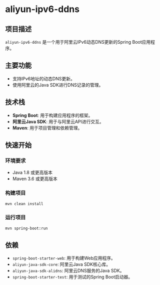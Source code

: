 # aliyun-ipv6-ddns

## 项目描述
`aliyun-ipv6-ddns` 是一个用于阿里云IPv6动态DNS更新的Spring Boot应用程序。

## 主要功能
- 支持IPv6地址的动态DNS更新。
- 使用阿里云的Java SDK进行DNS记录的管理。

## 技术栈
- **Spring Boot**: 用于构建应用程序的框架。
- **阿里云Java SDK**: 用于与阿里云API进行交互。
- **Maven**: 用于项目管理和依赖管理。

## 快速开始

### 环境要求
- Java 1.8 或更高版本
- Maven 3.6 或更高版本

### 构建项目
```bash
mvn clean install
```

### 运行项目
```bash
mvn spring-boot:run
```

## 依赖
- `spring-boot-starter-web`: 用于构建Web应用程序。
- `aliyun-java-sdk-core`: 阿里云Java SDK核心库。
- `aliyun-java-sdk-alidns`: 阿里云DNS服务的Java SDK。
- `spring-boot-starter-test`: 用于测试的Spring Boot启动器。

